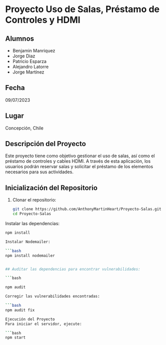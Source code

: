# Proyecto Uso de Salas, Préstamo de Controles y HDMI

## Alumnos
- Benjamin Manriquez
- Jorge Diaz
- Patricio Esparza
- Alejandro Latorre
- Jorge Martínez

## Fecha
09/07/2023

## Lugar
Concepción, Chile

## Descripción del Proyecto
Este proyecto tiene como objetivo gestionar el uso de salas, así como el préstamo de controles y cables HDMI. A través de esta aplicación, los usuarios podrán reservar salas y solicitar el préstamo de los elementos necesarios para sus actividades.

## Inicialización del Repositorio

1. Clonar el repositorio:
   ```bash
   git clone https://github.com/AnthonyMartinHeart/Proyecto-Salas.git
   cd Proyecto-Salas
Instalar las dependencias:

```bash
npm install

Instalar Nodemailer:

```bash
npm install nodemailer


## Auditar las dependencias para encontrar vulnerabilidades:

```bash

npm audit

Corregir las vulnerabilidades encontradas:

```bash
npm audit fix

Ejecución del Proyecto
Para iniciar el servidor, ejecute:

```bash
npm start
